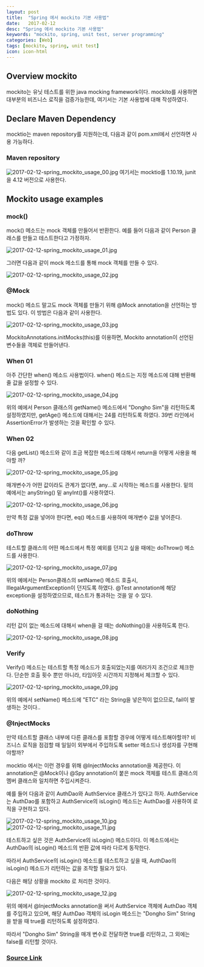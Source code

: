 ```yaml
---
layout: post
title:  "Spring 에서 mockito 기본 사용법"
date:   2017-02-12
desc: "Spring 에서 mockito 기본 사용법"
keywords: "mockito, spring, unit test, server programming"
categories: [Web]
tags: [mockito, spring, unit test]
icon: icon-html
---
```


## Overview mockito

 mockito는 유닛 테스트를 위한 java mocking framework이다.
 mockito를 사용하면 대부분의 비즈니스 로직을 검증가능한데, 여기서는 기본 사용법에 대해 작성하였다.

## Declare Maven Dependency

 mocktio는 maven repository를 지원하는데, 다음과 같이 pom.xml에서 선언하면 사용 가능하다.

### Maven repository

![2017-02-12-spring_mockito_usage_00.jpg](../../../static/assets/img/blog/web/2017-02-12-spring_mockito_usage/2017-02-12-spring_mockito_usage_00.jpg)
여기서는 mocktio를 1.10.19, junit을 4.12 버전으로 사용한다.

## Mockito usage examples

### mock()

 mock() 메소드는 mock 객체를 만들어서 반환한다.
예를 들어 다음과 같이 Person 클래스를 만들고 테스트한다고 가정하자.

![2017-02-12-spring_mockito_usage_01.jpg](../../../static/assets/img/blog/web/2017-02-12-spring_mockito_usage/2017-02-12-spring_mockito_usage_01.jpg)

그러면 다음과 같이 mock 메소드를 통해 mock 객체를 만들 수 있다.

![2017-02-12-spring_mockito_usage_02.jpg](../../../static/assets/img/blog/web/2017-02-12-spring_mockito_usage/2017-02-12-spring_mockito_usage_02.jpg)

### @Mock

 mock() 메소드 말고도 mock 객체를 만들기 위해 @Mock annotation을 선언하는 방법도 있다.
이 방법은 다음과 같이 사용한다.

![2017-02-12-spring_mockito_usage_03.jpg](../../../static/assets/img/blog/web/2017-02-12-spring_mockito_usage/2017-02-12-spring_mockito_usage_03.jpg)

MockitoAnnotations.initMocks(this)를 이용하면, Mockito annotation이 선언된 변수들을
객체로 만들어낸다.

### When 01

 아주 간단한 when() 메소드 사용법이다.
when() 메소드는 지정 메소드에 대해 반환해줄 값을 설정할 수 있다.

![2017-02-12-spring_mockito_usage_04.jpg](../../../static/assets/img/blog/web/2017-02-12-spring_mockito_usage/2017-02-12-spring_mockito_usage_04.jpg)

 위의 예에서 Person 클래스의 getName() 메소드에서 "Dongho Sim"을 리턴하도록 설정하였지만,
getAge() 메소드에 대해서는 24를 리턴하도록 하였다. 39번 라인에서 AssertionError가 발생하는 것을 확인할 수 있다.

### When 02

 다음 getList() 메소드와 같이 조금 복잡한 메소드에 대해서 return을 어떻게 사용을 해야할 까?

![2017-02-12-spring_mockito_usage_05.jpg](../../../static/assets/img/blog/web/2017-02-12-spring_mockito_usage/2017-02-12-spring_mockito_usage_05.jpg)

 매개변수가 어떤 값이라도 관계가 없다면, any...로 시작하는 메소드를 사용한다.
밑의 예에서는 anyString() 밑 anyInt()를 사용하였다.

![2017-02-12-spring_mockito_usage_06.jpg](../../../static/assets/img/blog/web/2017-02-12-spring_mockito_usage/2017-02-12-spring_mockito_usage_06.jpg)

 만약 특정 값을 넣어야 한다면, eq() 메소드를 사용하여 매개변수 값을 넣어준다.

### doThrow
 테스트할 클래스의 어떤 메소드에서 특정 예외를 던지고 싶을 때에는 doThrow() 메소드를 사용한다.

![2017-02-12-spring_mockito_usage_07.jpg](../../../static/assets/img/blog/web/2017-02-12-spring_mockito_usage/2017-02-12-spring_mockito_usage_07.jpg)

 위의 예에서는 Person클래스의 setName() 메소드 호출시,  IllegalArgumentException이 던지도록 하였다.
@Test annotation에 해당 exception을 설정하였으므로, 테스트가 통과하는 것을 알 수 있다.

### doNothing

 리턴 값이 없는 메소드에 대해서 when을 걸 때는 doNothing()을 사용하도록 한다.

![2017-02-12-spring_mockito_usage_08.jpg](../../../static/assets/img/blog/web/2017-02-12-spring_mockito_usage/2017-02-12-spring_mockito_usage_08.jpg)

### Verify

 Verify() 메소드는 테스트할 특정 메소드가 호출되었는지를 여러가지 조건으로 체크한다.
단순한 호출 횟수 뿐만 아니라, 타임아웃 시간까지 지정해서 체크할 수 있다.

![2017-02-12-spring_mockito_usage_09.jpg](../../../static/assets/img/blog/web/2017-02-12-spring_mockito_usage/2017-02-12-spring_mockito_usage_09.jpg)

 위의 예에서 setName() 메소드에 "ETC" 라는 String을 넣은적이 없으므로, fail이 발생하는 것이다..

### @InjectMocks

 만약 테스트할 클래스 내부에 다른 클래스를 포함할 경우에 어떻게 테스트해야할까?
비즈니스 로직을 점검할 때 일일이 외부에서 주입하도록 setter 메소드나 생성자를 구현해야할까?

 mocktio 에서는 이런 경우를 위해 @InjectMocks annotation을 제공한다.
이 annotation은 @Mock이나 @Spy annotation이 붙은 mock 객체를 테스트 클래스의 멤버 클래스와 일치하면
주입시켜준다.

 예를 들어 다음과 같이 AuthDao와 AuthService 클래스가 있다고 하자.
AuthService는 AuthDao를 포함하고 AuthService의 isLogin() 메소드는 AuthDao를 사용하여 로직을 구현하고 있다.

![2017-02-12-spring_mockito_usage_10.jpg](../../../static/assets/img/blog/web/2017-02-12-spring_mockito_usage/2017-02-12-spring_mockito_usage_10.jpg)
![2017-02-12-spring_mockito_usage_11.jpg](../../../static/assets/img/blog/web/2017-02-12-spring_mockito_usage/2017-02-12-spring_mockito_usage_11.jpg)

 테스트하고 싶은 것은 AuthService의 isLogin() 메소드이다.
이 메소드에서는 AuthDao의 isLogin() 메소드의 반환 값에 따라 다르게 동작한다.

따라서 AuthService의 isLogin() 메소드를 테스트하고 싶을 때, AuthDao의 isLogin() 메소드가 리턴하는
값을 조작할 필요가 있다.

 다음은 해당 상황을 mockito 로 처리한 것이다.

![2017-02-12-spring_mockito_usage_12.jpg](../../../static/assets/img/blog/web/2017-02-12-spring_mockito_usage/2017-02-12-spring_mockito_usage_12.jpg)

 위의 예에서 @InjectMocks annotation을 써서 AuthService 객체에 AuthDao 객체를 주입하고 있으며,
해당 AuthDao 객체의 isLogin 메소드는 "Dongho Sim" String을 받을 때 true를 리턴하도록 설정하였다.

 따라서 "Dongho Sim" String을 매개 변수로 전달하면 true를 리턴하고, 그 외에는 false를 리턴할 것이다.

### [Source Link][src_url]

[src_url]: https://github.com/dhsim86/tobys_spring_study/commit/fbb6f68d9bf9904bc10f76322ca3611b6e6822d8
